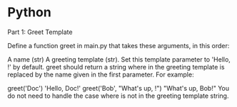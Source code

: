 # Python

 Part 1: Greet Template

Define a function greet in main.py that takes these arguments, in this order:

A name (str)
A greeting template (str). Set this template parameter to 'Hello, <name>!' by default.
greet should return a string where <name> in the greeting template is replaced by the name given in the first parameter. For example:

greet('Doc')
'Hello, Doc!'
greet('Bob', "What's up, <name>!")
"What's up, Bob!"
You do not need to handle the case where <name> is not in the greeting template string.
